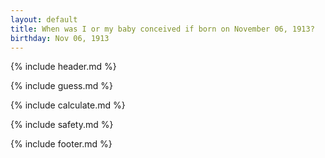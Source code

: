 ```yaml
---
layout: default
title: When was I or my baby conceived if born on November 06, 1913?
birthday: Nov 06, 1913
---
```


{% include header.md %}

{% include guess.md %}

{% include calculate.md %}

{% include safety.md %}

{% include footer.md %}



